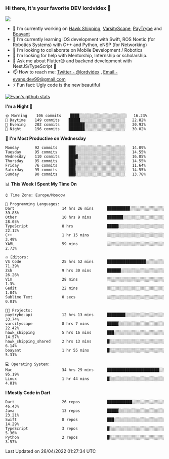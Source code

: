 ### Hi there, It's your favorite DEV lordvidex 👋
<img src="https://komarev.com/ghpvc/?username=lordvidex&label=Views&color=blue&style=plastic" />
<!--
**lordvidex/lordvidex** is a ✨ _special_ ✨ repository because its `README.md` (this file) appears on your GitHub profile.
Here are some ideas to get you started:
-->

- 🔭 I’m currently working on [Hawk Shipping](https://hawkshipping.com), [VarsityScape](https://varsityscape.com), [PayTrybe](https://www.paytrybe.com) and [Boayant](https://www.github.com/boayant-dev)
- 🌱 I’m currently learning iOS development with Swift, ROS Noetic (for Robotics Systems) with C++ and Python, eNSP (for Networking)
- 👯 I’m looking to collaborate on Mobile Development / Robotics
- 🤔 I’m looking for help with Mentorship, Internship or scholarship.
- 💬 Ask me about Flutter😍 and backend development with NestJS/TypeScript 🔮
- 📫 How to reach me: [Twitter - @lordvidex](https://twitter.com/lordvidex) , [Email - evans.dev99@gmail.com](mailto:evans.dev99@gmail.com?body=Hello%20Evans,)
- ⚡ Fun fact: Ugly code is the new beautiful 

<div>
<!-- <a href="https://github.com/lordvidex">
  <img src="https://github-readme-stats.vercel.app/api/top-langs/?username=lordvidex&theme=light" />
</a>    -->
<!-- [![Top Langs](https://github-readme-stats.vercel.app/api/top-langs/?username=lordvidex)](https://github.com/lordvidex/)  -->

<a href="https://github.com/lordvidex">
 <img src="https://github-readme-stats.vercel.app/api?username=lordvidex&show_icons=true&theme=light&line_height=27" alt="Evan's github stats"/>
</a>
</div>


<!--
  <a href="https://github.com/iampawan/FlutterExampleApps">
    <img align="center" src="https://github-readme-stats.vercel.app/api/pin/?username=iampawan&repo=FlutterExampleApps&theme=light" />

  </a>
  <a href="https://github.com/iampawan/VelocityX">
   <img align="center" src="https://github-readme-stats.vercel.app/api/pin/?username=iampawan&repo=VelocityX&theme=light" />
  </a>
-->
<!--START_SECTION:waka-->
**I'm a Night 🦉** 

```text
🌞 Morning    106 commits    ████░░░░░░░░░░░░░░░░░░░░░   16.23% 
🌆 Daytime    149 commits    █████░░░░░░░░░░░░░░░░░░░░   22.82% 
🌃 Evening    202 commits    ███████░░░░░░░░░░░░░░░░░░   30.93% 
🌙 Night      196 commits    ███████░░░░░░░░░░░░░░░░░░   30.02%

```
📅 **I'm Most Productive on Wednesday** 

```text
Monday       92 commits     ███░░░░░░░░░░░░░░░░░░░░░░   14.09% 
Tuesday      95 commits     ███░░░░░░░░░░░░░░░░░░░░░░   14.55% 
Wednesday    110 commits    ████░░░░░░░░░░░░░░░░░░░░░   16.85% 
Thursday     95 commits     ███░░░░░░░░░░░░░░░░░░░░░░   14.55% 
Friday       76 commits     ███░░░░░░░░░░░░░░░░░░░░░░   11.64% 
Saturday     95 commits     ███░░░░░░░░░░░░░░░░░░░░░░   14.55% 
Sunday       90 commits     ███░░░░░░░░░░░░░░░░░░░░░░   13.78%

```


📊 **This Week I Spent My Time On** 

```text
⌚︎ Time Zone: Europe/Moscow

💬 Programming Languages: 
Dart                     14 hrs 26 mins      ██████████░░░░░░░░░░░░░░░   39.83% 
Other                    10 hrs 9 mins       ███████░░░░░░░░░░░░░░░░░░   28.05% 
TypeScript               8 hrs               █████░░░░░░░░░░░░░░░░░░░░   22.12% 
C++                      1 hr 15 mins        ░░░░░░░░░░░░░░░░░░░░░░░░░   3.49% 
YAML                     59 mins             ░░░░░░░░░░░░░░░░░░░░░░░░░   2.73%

🔥 Editors: 
VS Code                  25 hrs 52 mins      █████████████████░░░░░░░░   71.39% 
Zsh                      9 hrs 30 mins       ██████░░░░░░░░░░░░░░░░░░░   26.26% 
Vim                      28 mins             ░░░░░░░░░░░░░░░░░░░░░░░░░   1.3% 
Gedit                    22 mins             ░░░░░░░░░░░░░░░░░░░░░░░░░   1.04% 
Sublime Text             0 secs              ░░░░░░░░░░░░░░░░░░░░░░░░░   0.01%

🐱‍💻 Projects: 
paytrybe-api             12 hrs 13 mins      ████████░░░░░░░░░░░░░░░░░   33.74% 
varsityscape             8 hrs 7 mins        █████░░░░░░░░░░░░░░░░░░░░   22.42% 
hawk_shipping            5 hrs 16 mins       ███░░░░░░░░░░░░░░░░░░░░░░   14.57% 
hawk_shipping_shared     2 hrs 13 mins       █░░░░░░░░░░░░░░░░░░░░░░░░   6.14% 
boayant                  1 hr 55 mins        █░░░░░░░░░░░░░░░░░░░░░░░░   5.31%

💻 Operating System: 
Mac                      34 hrs 29 mins      ███████████████████████░░   95.19% 
Linux                    1 hr 44 mins        █░░░░░░░░░░░░░░░░░░░░░░░░   4.81%

```

**I Mostly Code in Dart** 

```text
Dart                     26 repos            ███████████░░░░░░░░░░░░░░   46.43% 
Java                     13 repos            █████░░░░░░░░░░░░░░░░░░░░   23.21% 
Swift                    8 repos             ███░░░░░░░░░░░░░░░░░░░░░░   14.29% 
TypeScript               3 repos             █░░░░░░░░░░░░░░░░░░░░░░░░   5.36% 
Python                   2 repos             █░░░░░░░░░░░░░░░░░░░░░░░░   3.57%

```



 Last Updated on 26/04/2022 01:27:34 UTC
<!--END_SECTION:waka-->
